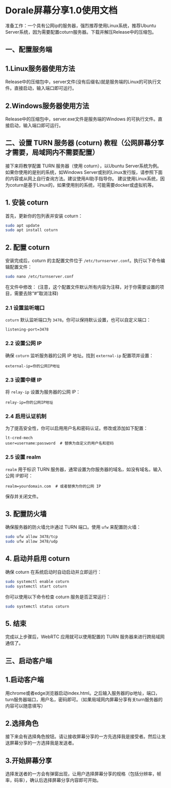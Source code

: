 # Dorale屏幕分享1.0使用文档

准备工作：一个具有公网ip的服务器，强烈推荐使用Linux系统，推荐Ubuntu Server系统，因为需要配置coturn服务器。下载并解压Release中的压缩包。

## 一、配置服务端

## 1.Linux服务器使用方法
Release中的压缩包中，server文件(没有后缀名)就是服务端的Linux的可执行文件。直接启动，输入端口即可运行。

## 2.Windows服务器使用方法
Release中的压缩包中，server.exe文件是服务端的Windows 的可执行文件。直接启动，输入端口即可运行。

## 二、设置 TURN 服务器 (coturn) 教程（公网屏幕分享才需要，局域网内不需要配置）

接下来将教学配置 TURN 服务器（使用 coturn），以Ubuntu Server系统为例。
如果你使用的是别的系统，如Windows Server或别的Linux发行版，请参照下面的内容或从网上自行查询方法。建议使用AI助手指导你。
建议使用Linux系统，因为coturn是基于Linux的，如果使用别的系统，可能需要docker或虚拟机等。

## 1. 安装 coturn

首先，更新你的包列表并安装 coturn：
```bash
sudo apt update
sudo apt install coturn
```

## 2. 配置 coturn

安装完成后，coturn 的主配置文件位于 `/etc/turnserver.conf`。执行以下命令编辑配置文件：

```bash
sudo nano /etc/turnserver.conf
```

在文件中修改：
(注意，这个配置文件默认所有内容为注释，对于你需要设置的项目，需要去除“#”取消注释)

### 2.1 设置监听端口

`coturn` 默认监听端口为 `3478`。你可以保持默认设置，也可以自定义端口：
```plaintext
listening-port=3478
```

### 2.2 设置公网 IP

确保 `coturn` 监听服务器的公网 IP 地址。找到 `external-ip` 配置项并设置：
```plaintext
external-ip=你的公网IP地址
```

### 2.3 设置中继 IP

将 `relay-ip` 设置为服务器的公网 IP：
```plaintext
relay-ip=你的公网IP地址
```

### 2.4 启用认证机制

为了提高安全性，你可以启用用户名和密码认证。修改或添加如下配置：
```plaintext
lt-cred-mech
user=username:password  # 替换为自定义的用户名和密码
```

### 2.5 设置 realm

`realm` 用于标识 TURN 服务器，通常设置为你服务器的域名，如没有域名，输入公网 IP即可：
```plaintext
realm=yourdomain.com  # 或者替换为你的公网 IP
```

保存并关闭文件。

## 3. 配置防火墙

确保服务器的防火墙允许通过 TURN 端口。使用 `ufw` 来配置防火墙：
```bash
sudo ufw allow 3478/tcp
sudo ufw allow 3478/udp
```

## 4. 启动并启用 coturn

确保 coturn 在系统启动时自动启动并立即运行：
```bash
sudo systemctl enable coturn
sudo systemctl start coturn
```

你可以使用以下命令检查 coturn 服务是否正常运行：
```bash
sudo systemctl status coturn
```

## 5. 结束

完成以上步骤后，WebRTC 应用就可以使用配置的 TURN 服务器来进行跨局域网通信了。

## 三、启动客户端

## 1.启动客户端
用chrome或者edge浏览器启动index.html。之后输入服务器的ip地址，端口，turn服务器端口，用户名，密码即可。（如果局域网内屏幕分享有关turn服务器的内容可以随意填写）

## 2.选择角色
接下来会有选择角色按钮。请让接收屏幕分享的一方先选择我是接受者。然后让发送屏幕分享的一方选择我是发送者。

## 3.开始屏幕分享
选择发送者的一方会有弹窗出现，让用户选择屏幕分享的规格（包括分辨率，帧率，码率），确认后选择屏幕分享内容即可开始。

